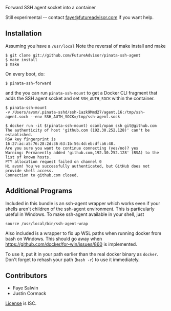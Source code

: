 Forward SSH agent socket into a container

Still experimental -- contact faye@futureadvisor.com if you want help.

## Installation

Assuming you have a `/usr/local`
Note the reversal of make install and make

```
$ git clone git://github.com/FutureAdvisor/pinata-ssh-agent
$ make install
$ make
```

On every boot, do:

```
$ pinata-ssh-forward
```

and the you can run `pinata-ssh-mount` to get a Docker CLI fragment
that adds the SSH agent socket and set `SSH_AUTH_SOCK` within the container.

```
$ pinata-ssh-mount 
-v /Users/avsm/.pinata-sshd/ssh-1azk9Mmd27/agent.16:/tmp/ssh-agent.sock --env SSH_AUTH_SOCK=/tmp/ssh-agent.sock

$ docker run -it $(pinata-ssh-mount) ocaml/opam ssh git@github.com
The authenticity of host 'github.com (192.30.252.128)' can't be established.
RSA key fingerprint is 16:27:ac:a5:76:28:2d:36:63:1b:56:4d:eb:df:a6:48.
Are you sure you want to continue connecting (yes/no)? yes
Warning: Permanently added 'github.com,192.30.252.128' (RSA) to the list of known hosts.
PTY allocation request failed on channel 0
Hi avsm! You've successfully authenticated, but GitHub does not provide shell access.
Connection to github.com closed.
```

## Additional Programs

Included in this bundle is an ssh-agent wrapper which works even if your shells aren't children of the ssh-agent environment.  This is particularly useful in Windows.  To make ssh-agent available in your shell, just

```
source /usr/local/bin/ssh-agent-wrap
```

Also included is a wrapper to fix up WSL paths when running docker from bash on Windows.  This should go away when https://github.com/docker/for-win/issues/860 is implemented.

To use it, put it in your path earlier than the real docker binary as `docker`.  Don't forget to rehash your path (`hash -r`) to use it immediately.

## Contributors

* Faye Salwin
* Justin Cormack

[License](LICENSE.md) is ISC.
